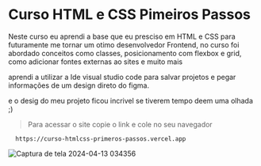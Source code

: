 # Curso HTML e CSS Pimeiros Passos

Neste curso eu aprendi a base que eu presciso em HTML e CSS para futuramente me tornar um otimo desenvolvedor Frontend, no curso foi abordado conceitos como classes, posicionamento com flexbox e grid, como adicionar fontes externas ao sites e muito mais

aprendi a utilizar a Ide visual studio code para salvar projetos e pegar informações de um design direto do figma.

e o desig do meu projeto ficou incrivel se tiverem tempo deem uma olhada ;)

> Para acessar o site copie o link e cole no seu navegador

```
  https://curso-htmlcss-primeros-passos.vercel.app

```

![Captura de tela 2024-04-13 034356](https://github.com/DavidDanielAlves/CursoHTMLCSSPrimerosPassos/assets/140220407/3ac787fb-5fd3-41c5-ac34-c5074a684d05)
